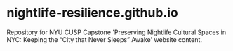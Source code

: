 # nightlife-resilience.github.io
Repository for NYU CUSP Capstone 'Preserving Nightlife Cultural Spaces in NYC: Keeping the “City that Never Sleeps” Awake' website content.
